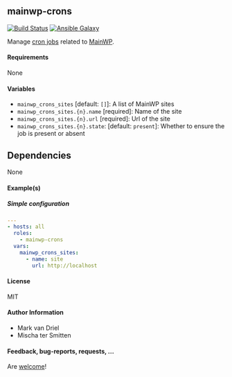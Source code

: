 ## mainwp-crons

[![Build Status](https://travis-ci.org/Oefenweb/ansible-mainwp-crons.svg?branch=master)](https://travis-ci.org/Oefenweb/ansible-mainwp-crons) [![Ansible Galaxy](http://img.shields.io/badge/ansible--galaxy-mainwp--crons-blue.svg)](https://galaxy.ansible.com/list#/roles/5399)

Manage [cron jobs](http://docs.mainwp.com/disable-wp-cron/) related to [MainWP](https://mainwp.com/).

#### Requirements

None

#### Variables

* `mainwp_crons_sites` [default: `[]`]: A list of MainWP sites
* `mainwp_crons_sites.{n}.name` [required]: Name of the site
* `mainwp_crons_sites.{n}.url` [required]: Url of the site
* `mainwp_crons_sites.{n}.state`: [default: `present`]: Whether to ensure the job is present or absent

## Dependencies

None

#### Example(s)

##### Simple configuration

```yaml
---
- hosts: all
  roles:
    - mainwp-crons
  vars:
    mainwp_crons_sites:
      - name: site
        url: http://localhost
```

#### License

MIT

#### Author Information

* Mark van Driel
* Mischa ter Smitten

#### Feedback, bug-reports, requests, ...

Are [welcome](https://github.com/Oefenweb/ansible-mainwp-crons/issues)!
